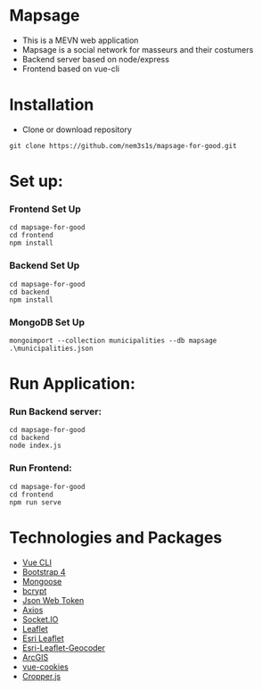 # Mapsage

* This is a MEVN web application
* Mapsage is a social network for masseurs and their costumers
* Backend server based on node/express
* Frontend based on vue-cli

# Installation

* Clone or download repository

```
git clone https://github.com/nem3s1s/mapsage-for-good.git
```

# Set up:

### Frontend Set Up
```
cd mapsage-for-good
cd frontend
npm install
```

### Backend Set Up
```
cd mapsage-for-good
cd backend
npm install
```

### MongoDB Set Up
```
mongoimport --collection municipalities --db mapsage .\municipalities.json
```

# Run Application:


### Run Backend server:
```
cd mapsage-for-good
cd backend
node index.js
```

### Run Frontend:
```
cd mapsage-for-good
cd frontend
npm run serve
```

# Technologies and Packages

* [Vue CLI](https://cli.vuejs.org/)
* [Bootstrap 4](https://getbootstrap.com/)
* [Mongoose](https://mongoosejs.com/)
* [bcrypt](https://github.com/kelektiv/node.bcrypt.js)
* [Json Web Token](https://github.com/auth0/node-jsonwebtoken)
* [Axios](https://github.com/axios/axios)
* [Socket.IO](https://socket.io/)
* [Leaflet](https://leafletjs.com/)
* [Esri Leaflet](https://esri.github.io/esri-leaflet/)
* [Esri-Leaflet-Geocoder](https://github.com/Esri/esri-leaflet-geocoder)
* [ArcGIS](https://developers.arcgis.com/javascript/)
* [vue-cookies](https://github.com/cmp-cc/vue-cookies)
* [Cropper.js](https://github.com/fengyuanchen/cropperjs)
